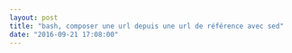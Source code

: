 ```yaml
---
layout: post
title: "bash, composer une url depuis une url de référence avec sed"
date: "2016-09-21 17:08:00"
---
```

<script src="https://pastebin.com/embed_js/4bJQLhj5"></script>

<div style="height: 0; overflow: hidden;">bash sed nom de domaine url
</div>
